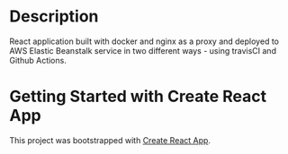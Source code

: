 # Description
React application built with docker and nginx as a proxy and deployed to AWS Elastic Beanstalk service in two different ways - using travisCI and Github Actions. 

# Getting Started with Create React App

This project was bootstrapped with [Create React App](https://github.com/facebook/create-react-app).


